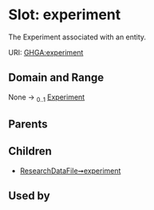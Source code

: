 
# Slot: experiment


The Experiment associated with an entity.

URI: [GHGA:experiment](https://w3id.org/GHGA/experiment)


## Domain and Range

None &#8594;  <sub>0..1</sub> [Experiment](Experiment.md)

## Parents


## Children

 *  [ResearchDataFile➞experiment](ResearchDataFile_experiment.md)

## Used by

